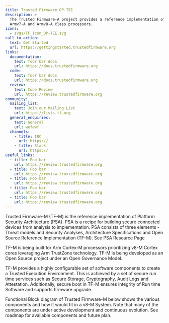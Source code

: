 ```yaml
---
title: Trusted Firmware OP-TEE
description: >
  The Trusted Firmware-A project provides a reference implementation of secure world software for
  Armv7-A and Armv8-A class processors.
icons:
  - svgs/TF_Icon_OP-TEE.svg
call_to_action:
  text: Get Started
  url: https://gettingstarted.trustedfirmware.org
links:
  documentation:
    text: foor bar docs
    url: https://docs.trustedfirmware.org
  code:
    text: foor bar docs
    url: https://docs.trustedfirmware.org
  review:
    text: Code Review
    url: https://review.trustedfirmware.org
community:
  mailing_list:
    text: Join our Mailing List
    url: https://lists.tf.org
  general_enquiries:
    text: General
    url: wefewf
  channels:
    - title: IRC
      url: https://
    - title: Slack
      url: https://
useful_links:
  - title: Foo bar
    url: https://review.trustedfirmware.org
  - title: Foo bar
    url: https://review.trustedfirmware.org
  - title: Foo bar
    url: https://review.trustedfirmware.org
  - title: Foo bar
    url: https://review.trustedfirmware.org
  - title: Foo bar
    url: https://review.trustedfirmware.org
---
```


Trusted Firmware-M (TF-M) is the reference implementation of Platform Security Architecture (PSA). PSA is a recipe for building secure connected devices from analysis to implementation. PSA consists of three elements - Threat models and Security Analyses, Architecture Specifications and Open Source Reference Implementation (TF-M). See PSA Resource Page

TF-M is being built for Arm Cortex-M processors prioritizing v8-M Cortex cores leveraging Arm TrustZone technology. TF-M is being developed as an Open Source project under an Open Governance Model.

TF-M provides a highly configurable set of software components to create a Trusted Execution Environment. This is achieved by a set of secure run time services such as Secure Storage, Cryptography, Audit Logs and Attestation. Additionally, secure boot in TF-M ensures integrity of Run time Software and supports firmware upgrade.

Functional Block diagram of Trusted Firmware-M below shows the various components and how it would fit in a v8-M System. Note that many of the components are under active development and continuous evolution. See roadmap for available components and future plan.
